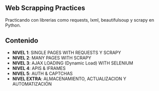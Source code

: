 ## Web Scrapping Practices

Practicando con librerias como requests, lxml, beautifulsoup y scrapy en Python.

## Contenido

- **NIVEL 1**: SINGLE PAGES WITH REQUESTS Y SCRAPY
- **NIVEL 2**: MANY PAGES WITH SCRAPY
- **NIVEL 3**: AJAX LOADING (Dynamic Load) WITH SELENIUM
- **NIVEL 4**: APIS & IFRAMES
- **NIVEL 5**: AUTH & CAPTCHAS
- **NIVEL EXTRA**: ALMACENAMIENTO, ACTUALIZACION Y AUTOMATIZACIÓN